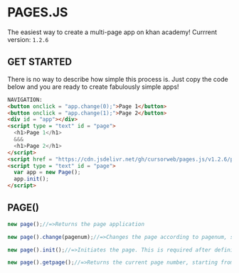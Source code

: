 # PAGES.JS
The easiest way to create a multi-page app on khan academy!
Currrent version: `1.2.6`
## GET STARTED
There is no way to describe how simple this process is. Just copy the code below and you are ready to create fabulously simple apps!
```html
NAVIGATION:
<button onclick = "app.change(0);">Page 1</button>
<button onclick = "app.change(1);">Page 2</button>
<div id = "app"></div>
<script type = "text" id = "page">
  <h1>Page 1</h1>
  &&&
  <h1>Page 2</h1>
</script>
<script href = "https://cdn.jsdelivr.net/gh/cursorweb/pages.js/v1.2.6/pages.min.js"></script>
<script type = "text" id = "page">
  var app = new Page();
  app.init();
</script>
```
## PAGE()
```javascript
new page();//=>Returns the page application
```
```javascript
new page().change(pagenum);//=>Changes the page according to pagenum, starting from 0
```
```javascript
new page().init();//=>Initiates the page. This is required after defining the app.
```
```javascript
new page().getpage();//=>Returns the current page number, starting from 0.
```
